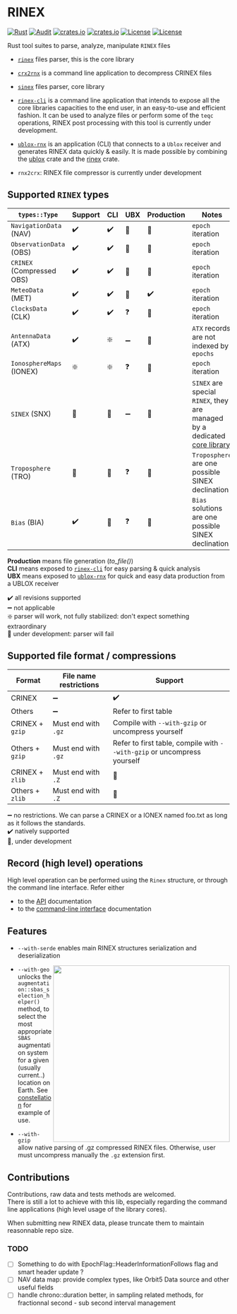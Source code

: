 RINEX 
=====

[![Rust](https://github.com/gwbres/rinex/actions/workflows/rust.yml/badge.svg)](https://github.com/gwbres/rinex/actions/workflows/rust.yml)
[![Audit](https://github.com/gwbres/rinex/actions/workflows/Audit.yml/badge.svg)](https://github.com/gwbres/rinex/actions/workflows/Audit.yml)
[![crates.io](https://docs.rs/rinex/badge.svg)](https://docs.rs/rinex/badge.svg)
[![crates.io](https://img.shields.io/crates/d/rinex.svg)](https://crates.io/crates/rinex)
[![License](https://img.shields.io/badge/license-Apache%202.0-blue?style=flat-square)](https://github.com/gwbres/rinex/blob/main/LICENSE-APACHE)
[![License](https://img.shields.io/badge/license-MIT-blue?style=flat-square)](https://github.com/gwbres/rinex/blob/main/LICENSE-MIT) 


Rust tool suites to parse, analyze, manipulate `RINEX` files

* [`rinex`](rinex/) files parser, this is the core library
* [`crx2rnx`](crx2rnx/) is a command line application to decompress CRINEX files
* [`sinex`](sinex/) files parser, core library

* [`rinex-cli`](rinex-cli/) is a command line application that intends to expose
all the core libraries capacities to the end user, in an easy-to-use and efficient fashion.
It can be used to analyze files or perform some of the `teqc` operations, RINEX post processing
with this tool is currently under development.

* [`ublox-rnx`](ublox-rnx) is an application (CLI) that connects to a `Ublox`
receiver and generates RINEX data quickly & easily.
It is made possible by combining the [ublox](https://github.com/lkolbly/ublox) crate
and the [rinex](rinex/) crate.

* `rnx2crx`: RINEX file compressor is currently under development

## Supported `RINEX` types

| `types::Type`            | Support           | CLI                 | UBX                  | Production        |          Notes          |
|--------------------------|-------------------|---------------------|----------------------|-------------------|-------------------------
| `NavigationData` (NAV)   | :heavy_check_mark:|  :heavy_check_mark: | :construction:       |:construction:     | `epoch` iteration |
| `ObservationData` (OBS)  | :heavy_check_mark:|  :heavy_check_mark: | :construction:       | :construction:    | `epoch` iteration |
| `CRINEX` (Compressed OBS)| :heavy_check_mark:|  :heavy_check_mark: | :construction:       | :construction:    | `epoch` iteration |
| `MeteoData` (MET)        | :heavy_check_mark:| :heavy_check_mark:  | :construction:       |:heavy_check_mark: | `epoch` iteration |  
| `ClocksData` (CLK)       | :heavy_check_mark:|  :heavy_check_mark: | :question:        |:construction: | `epoch` iteration |
| `AntennaData` (ATX)      | :heavy_check_mark:| :sparkle:           | :heavy_minus_sign:   |:construction: | `ATX` records are not indexed by `epochs` |
| `IonosphereMaps` (IONEX) | :sparkle:         |  :sparkle:          | :question:           |:construction: | `epoch` iteration |
| `SINEX` (SNX)            | :construction:    |  :construction:     | :heavy_minus_sign:   |:construction: |   `SINEX` are special `RINEX`, they are managed by a dedicated [core library](sinex/)  |
| `Troposphere` (TRO)      | :construction:    |  :construction:     | :question:           |:construction: |   `Troposphere` are one possible SINEX declination |
| `Bias` (BIA)             | :heavy_check_mark: |  :construction:        | :question:           |:construction: |   `Bias` solutions are one possible SINEX declination |

**Production** means file generation (_to_file()_)    
**CLI** means exposed to [`rinex-cli`](rinex-cli/) for easy parsing & quick analysis  
**UBX** means exposed to [`ublox-rnx`](ublox-rnx/) for quick and easy data production from a UBLOX receiver  

:heavy_check_mark: all revisions supported   
:heavy_minus_sign: not applicable   
:sparkle: parser will work, not fully stabilized: don't expect something extraordinary   
:construction: under development: parser will fail

## Supported file format / compressions

| Format   | File name restrictions  |    Support          |
|----------|-------------------------|---------------------|
| CRINEX   | :heavy_minus_sign: | :heavy_check_mark:  | 
| Others   | :heavy_minus_sign: | Refer to first table |
| CRINEX + `gzip` | Must end with `.gz` | Compile with `--with-gzip` or uncompress yourself |
| Others + `gzip` | Must end with `.gz` | Refer to first table, compile with `--with-gzip` or uncompress yourself |
| CRINEX + `zlib` | Must end with `.Z` | :construction:  |
| Others + `zlib` | Must end with `.Z` | :construction:  |

:heavy_minus_sign: no restrictions. We can parse a  CRINEX or a IONEX named foo.txt as long as it follows the standards.      
:heavy_check_mark: natively supported   
:construction:, under development  

## Record (high level) operations

High level operation can be performed using the `Rinex` structure,
or through the command line interface. Refer either

- to the [API](https://docs.rs/rinex/0.6.0/rinex/struct.Rinex.html) documentation
- to the [command-line interface](rinex-cli/README.md) documentation

## Features

* `--with-serde` enables main RINEX structures serialization and deserialization 

<img align="right" width="400" src="https://upload.wikimedia.org/wikipedia/commons/4/46/SBAS_Service_Areas.png">

* `--with-geo`   
unlocks the 
`augmentation::sbas_selection_helper()` method,
to select the most appropriate `SBAS` augmentation system for
a given (usually current..) location on Earth.
See [constellation](doc/constellation.md) for example of use.

* `--with-gzip`  
allow native parsing of .gz compressed RINEX files. Otherwise, user must uncompress manually the `.gz` extension first.

## Contributions

Contributions, raw data and tests methods are welcomed.  
There is still a lot to achieve with this lib, 
especially regarding the command line applications (high level usage of the library cores).

When submitting new RINEX data, please truncate them to maintain reasonnable repo size.

### TODO 

- [ ] Something to do with EpochFlag::HeaderInformationFollows flag
and smart header update ?
- [ ] NAV data map: provide complex types, like Orbit5 Data source and other
useful fields
- [ ] handle chrono::duration better, in sampling related methods,
for fractionnal second - sub second interval management
